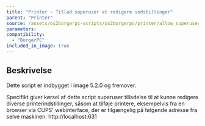 ```yaml
---
title: "Printer - Tillad superuser at redigere indstillinger"
parent: "Printer"
source: /assets/os2borgerpc-scripts/os2borgerpc/printer/allow_superuser_to_manage_cups.sh
parameters:
compatibility:
  - "BorgerPC"
included_in_image: true
---
```


## Beskrivelse
Dette script er indbygget i image 5.2.0 og fremover.

Specifikt giver kørsel af dette script superuser tilladelse til at kunne redigere diverse printerindstillinger, 
såsom at tilføje printere, eksempelvis fra en browser via CUPS' webinterface, der er tilgængelig på følgende adresse fra selve maskinen:
http://localhost:631